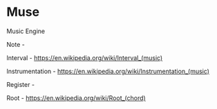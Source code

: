# Muse

Music Engine

Note - 

Interval - https://en.wikipedia.org/wiki/Interval_(music)

Instrumentation - https://en.wikipedia.org/wiki/Instrumentation_(music)

Register - 

Root - https://en.wikipedia.org/wiki/Root_(chord)
